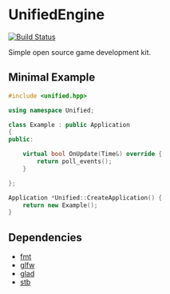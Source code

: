 # UnifiedEngine
[![Build Status](https://travis-ci.org/UnifiedEngine/UnifiedEngine.svg?branch=stabilization)](https://travis-ci.org/UnifiedEngine/UnifiedEngine.svg?branch=stabilization)

Simple open source game development kit.

## Minimal Example
```cpp
#include <unified.hpp>

using namespace Unified;

class Example : public Application
{
public:

    virtual bool OnUpdate(Time&) override {
        return poll_events();
    }

};

Application *Unified::CreateApplication() {
    return new Example();
}
```

## Dependencies
* [fmt](https://github.com/fmtlib/fmt)
* [glfw](https://github.com/glfw/glfw)
* [glad](https://glad.dav1d.de)
* [stb](https://github.com/nothings/stb)
